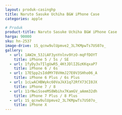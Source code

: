 ```yaml
---
layout: produk-casinghp
title: Naruto Sasuke Uchiha B&W iPhone Case
categories: apple

# Produk
product-title: Naruto Sasuke Uchiha B&W iPhone Case
harga: 90000
sku: hn-2537
image-drive: 1S_qcnw9ulUpmve2_3L7KMpwTs7US07o_
gallery:
  - url: 1AW2m_53JiAF3ynYnlnv9YzO-mqFfDOYT
    title: iPhone 5 / 5s / SE
  - url: 1fyDy3v7IlgUwR5_4KtJDlIZGzKKqxaP7
    title: iPhone 6 / 6s
  - url: 17ESpp2sIddMY78VHmJ27E0V3SHho06_A
    title: iPhone 6 Plus / 6s Plus
  - url: 1cLwACHBWykc60VaJkX1q72RfX73CI0JX
    title: iPhone 7 / 8
  - url: 11rNwiSseeMS8Wbihx7KamGV_aAmm32dh
    title: iPhone 7 Plus / 8 Plus
  - url: 1S_qcnw9ulUpmve2_3L7KMpwTs7US07o_
    title: iPhone X
---
```

